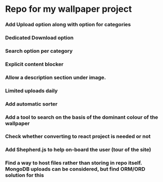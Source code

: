 # Repo for my wallpaper project

### Add Upload option along with option for categories
### Dedicated Download option
### Search option per category
### Explicit content blocker
### Allow a description section under image. 
### Limited uploads daily
### Add automatic sorter
### Add a tool to search on the basis of the dominant colour of the wallpaper
### Check whether converting to react project is needed or not
### Add Shepherd.js to help on-board the user (tour of the site)



### Find a way to host files rather than storing in repo itself. MongoDB uploads can be considered, but find ORM/ORD solution for this
